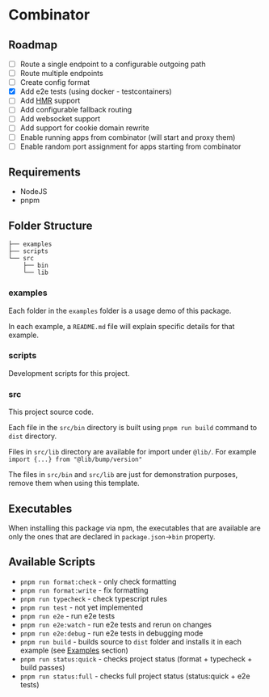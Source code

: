 # Combinator

## Roadmap

- [ ] Route a single endpoint to a configurable outgoing path
- [ ] Route multiple endpoints
- [ ] Create config format
- [x] Add e2e tests (using docker - testcontainers)
- [ ] Add [HMR](https://webpack.js.org/concepts/hot-module-replacement/) support
- [ ] Add configurable fallback routing
- [ ] Add websocket support
- [ ] Add support for cookie domain rewrite
- [ ] Enable running apps from combinator (will start and proxy them)
- [ ] Enable random port assignment for apps starting from combinator

## Requirements

- NodeJS
- pnpm

## Folder Structure

```
├── examples
├── scripts
└── src
    ├── bin
    └── lib
```

### examples

Each folder in the `examples` folder is a usage demo of this package.

In each example, a `README.md` file will explain specific details for that example.

### scripts

Development scripts for this project.

### src

This project source code.

Each file in the `src/bin` directory is built using `pnpm run build` command to `dist` directory.

Files in `src/lib` directory are available for import under `@lib/`. For example `import {...} from "@lib/bump/version"`

The files in `src/bin` and `src/lib` are just for demonstration purposes, remove them when using this template.

## Executables

When installing this package via npm, the executables that are available are only the ones that are declared in `package.json`→`bin` property.

## Available Scripts

- `pnpm run format:check` - only check formatting
- `pnpm run format:write` - fix formatting
- `pnpm run typecheck` - check typescript rules
- `pnpm run test` - not yet implemented
- `pnpm run e2e` - run e2e tests
- `pnpm run e2e:watch` - run e2e tests and rerun on changes
- `pnpm run e2e:debug` - run e2e tests in debugging mode
- `pnpm run build` - builds source to `dist` folder and installs it in each example (see [Examples](#examples) section)
- `pnpm run status:quick` - checks project status (format + typecheck + build passes)
- `pnpm run status:full` - checks full project status (status:quick + e2e tests)
